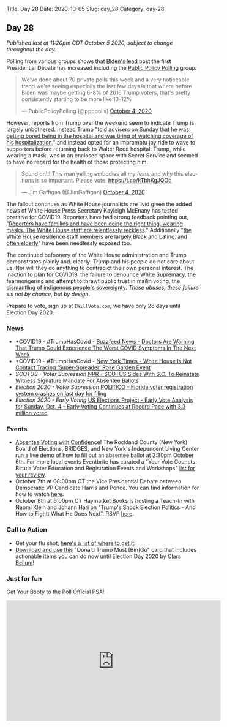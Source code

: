 Title: Day 28
Date: 2020-10-05
Slug: day_28
Category: day-28

## Day 28  

_Published last at 11:20pm CDT October 5 2020, subject to change throughout the day._

Polling from various groups shows that [Biden's lead](https://projects.fivethirtyeight.com/polls/) post the first Presidential Debate has increased including the [Public Policy Polling](https://www.publicpolicypolling.com/wp-content/uploads/2020/10/NorthCarolinaResultsOctober2020.pdf) group:

<blockquote class="twitter-tweet"><p lang="en" dir="ltr">We&#39;ve done about 70 private polls this week and a very noticeable trend we&#39;re seeing especially the last few days is that where before Biden was maybe getting 6-8% of 2016 Trump voters, that&#39;s pretty consistently starting to be more like 10-12%</p>&mdash; PublicPolicyPolling (@ppppolls) <a href="https://twitter.com/ppppolls/status/1312803416935194624?ref_src=twsrc%5Etfw">October 4, 2020</a></blockquote> <script async src="https://platform.twitter.com/widgets.js" charset="utf-8"></script>

However, reports from Trump over the weekend seem to indicate Trump is largely unbothered. Instead Trump "[told advisers on Sunday that he was getting bored being in the hospital and was tiring of watching coverage of his hospitalization](https://www.washingtonpost.com/politics/trump-covid-19-walter-reed-wave/2020/10/04/12dbe38c-064f-11eb-a166-dc429b380d10_story.html)," and instead opted for an impromptu joy ride to wave to supporters before returning back to Walter Reed hospital. Trump, while wearing a mask, was in an enclosed space with Secret Service and seemed to have no regard for the health of those protecting him.

<blockquote class="twitter-tweet"><p lang="en" dir="ltr">Sound on!!! This man yelling embodies all my fears and why this elections is so important. Please vote. <a href="https://t.co/kTbhKgJQOd">https://t.co/kTbhKgJQOd</a></p>&mdash; Jim Gaffigan (@JimGaffigan) <a href="https://twitter.com/JimGaffigan/status/1312895447263043584?ref_src=twsrc%5Etfw">October 4, 2020</a></blockquote> <script async src="https://platform.twitter.com/widgets.js" charset="utf-8"></script> 

The fallout continues as White House journalists are livid given the added news of White House Press Secretary Kayleigh McEnany has tested postitive for COVID19. Reporters have had strong feedback pointing out, "[Reporters have families and have been doing the right thing, wearing masks. The White House staff are relentlessly reckless](https://www.vanityfair.com/news/2020/10/white-house-reporters-fume-over-reckless-covid-response)." Additionally "[the White House residence staff members are largely Black and Latino, and often elderly](https://www.washingtonpost.com/lifestyle/style/white-house-residence-staff-virus/2020/10/05/a8399794-0645-11eb-9be6-cf25fb429f1a_story.html)" have been needlessly exposed too. 

The continued bafoonery of the White House administration and Trump demonstrates plainly and. clearly: Trump and his people do not care about us. Nor will they do anything to contradict their own personal interest. The inaction to plan for COVID19, the failure to denounce White Supremacy, the fearmongering and attempt to thrawt public trust in mailin voting, the [dismantling of indigenous people's sovereignty](https://twitter.com/jtlarsen/status/1313088281207287813?s=20). *These abuses, these failure sis not by chance, but by design*.

Prepare to vote, sign up at `IWillVote.com`, we have only 28 days until Election Day 2020. 

### News

- *COVID19 - #TrumpHasCovid - [Buzzfeed News - Doctors Are Warning That Trump Could Experience The Worst COVID Symptoms In The Next Week	](https://www.buzzfeednews.com/article/peteraldhous/trump-covid-time-course-disease)
- *COVID19 - #TrumpHasCovid - [New York Times - White House Is Not Contact Tracing ‘Super-Spreader’ Rose Garden Event](https://www.nytimes.com/2020/10/05/health/contact-tracing-white-house.html)
- *SCOTUS - Voter Supression* [NPR - SCOTUS Sides With S.C. To Reinstate Witness Signature Mandate For Absentee Ballots ](https://www.npr.org/2020/10/05/920574243/scotus-sides-with-s-c-to-reinstate-witness-signature-mandate-for-absentee-ballot)
- *Election 2020 - Voter Supression* [POLITICO - Florida voter registration system crashes on last day for filing](https://www.politico.com/states/florida/story/2020/10/05/florida-voter-registration-system-crashes-on-last-day-for-filing-1321423)
- *Election 2020 - Early Voting* [US Elections Project - Early Vote Analysis for Sunday, Oct. 4 -
Early Voting Continues at Record Pace with 3.3 million voted](https://electproject.github.io/Early-Vote-2020G/Early_Vote_Analysis_10_4.html)

### Events

- [Absentee Voting with Confidence](https://www.eventbrite.com/e/absentee-voting-with-confidence-tickets-122564807639?aff=ebdssbeditorialcollection)! The Rockland County (New York) Board of Elections, BRIDGES, and New York's Independent Living Center run a live demo of how to fill out an absentee ballot at 2:30pm October 6th. For more local events Eventbrite has curated a "Your Vote Councts: Birutla Voter Education and Registration Events and Workshops" [list for your review](https://www.eventbrite.com/c/your-vote-counts-virtual-voter-education-and-registration-events-and-workshops-cwxqcqk). 
- October 7th at 08:00pm CT the Vice Presidential Debate between Democratic VP Candidate Harris and Pence. You can find information for how to watch [here](https://www.indiewire.com/feature/how-watch-vice-presidential-debate-kamala-harris-mike-pence-1234588721/).
- October 8th at 6:00pm CT Haymarket Books is hosting a Teach-In with Naomi Klein and Johann Hari on "Trump's Shock Election Politics - And How to Fightt What He Does Next". RSVP [here](https://www.eventbrite.com/e/trumps-shock-election-politics-and-how-to-fight-what-he-does-next-tickets-123347522761).

### Call to Action

- Get your flu shot, [here's a list of where to get it](https://www.health.com/condition/cold-flu-sinus/free-flu-shots).
- [Download and use this](https://donaldtrumpmustbingo.com/) "Donald Trump Must [Bin]Go" card that includes actionable items you can do now until Election Day 2020 by [Clara Bellum](https://twitter.com/clarabellum)!

### Just for fun

Get Your Booty to the Poll Official PSA!

<iframe width="560" height="315" src="https://www.youtube.com/embed/eTlv2gfrINM" frameborder="0" allow="accelerometer; autoplay; clipboard-write; encrypted-media; gyroscope; picture-in-picture" allowfullscreen></iframe>

